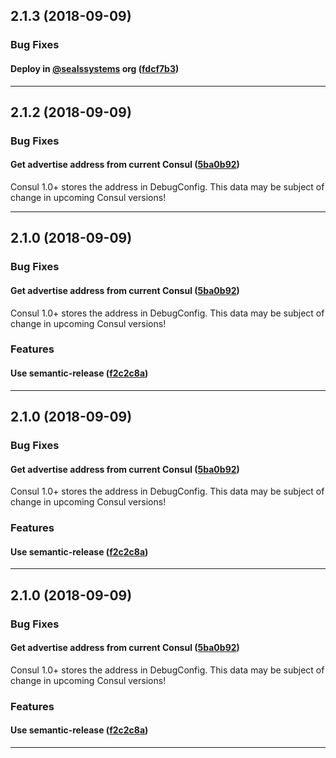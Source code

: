 ## 2.1.3 (2018-09-09)

### Bug Fixes


#### Deploy in [@sealssystems](https://github.com/sealssystems) org ([fdcf7b3](https://github.com/sealsystems/node-http-server/commit/fdcf7b3))



---

## 2.1.2 (2018-09-09)

### Bug Fixes


#### Get advertise address from current Consul ([5ba0b92](https://github.com/sealsystems/node-http-server/commit/5ba0b92))

Consul 1.0+ stores the address in DebugConfig. This data may be subject of change in upcoming Consul versions!


---

## 2.1.0 (2018-09-09)

### Bug Fixes


#### Get advertise address from current Consul ([5ba0b92](https://github.com/sealsystems/node-http-server/commit/5ba0b92))

Consul 1.0+ stores the address in DebugConfig. This data may be subject of change in upcoming Consul versions!
### Features


#### Use semantic-release ([f2c2c8a](https://github.com/sealsystems/node-http-server/commit/f2c2c8a))



---

## 2.1.0 (2018-09-09)

### Bug Fixes


#### Get advertise address from current Consul ([5ba0b92](https://github.com/sealsystems/node-http-server/commit/5ba0b92))

Consul 1.0+ stores the address in DebugConfig. This data may be subject of change in upcoming Consul versions!
### Features


#### Use semantic-release ([f2c2c8a](https://github.com/sealsystems/node-http-server/commit/f2c2c8a))



---

## 2.1.0 (2018-09-09)

### Bug Fixes


#### Get advertise address from current Consul ([5ba0b92](https://github.com/sealsystems/node-http-server/commit/5ba0b92))

Consul 1.0+ stores the address in DebugConfig. This data may be subject of change in upcoming Consul versions!
### Features


#### Use semantic-release ([f2c2c8a](https://github.com/sealsystems/node-http-server/commit/f2c2c8a))



---
